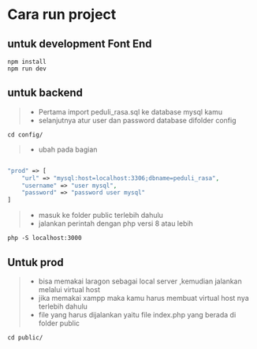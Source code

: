 # Cara run project 

## untuk development Font End 

```
npm install 
npm run dev 
```

## untuk backend 

> - Pertama import peduli_rasa.sql ke database mysql kamu
> - selanjutnya atur user dan password database difolder config

```
cd config/
```
> - ubah pada bagian 

```php

"prod" => [
    "url" => "mysql:host=localhost:3306;dbname=peduli_rasa",
    "username" => "user mysql", 
    "password" => "password user mysql"
]

```

> - masuk ke folder public terlebih dahulu 
> - jalankan perintah dengan php versi 8 atau lebih

```
php -S localhost:3000
```

## Untuk prod 
> - bisa memakai laragon sebagai local server ,kemudian jalankan melalui virtual host
> - jika memakai xampp maka kamu harus membuat virtual host nya terlebih dahulu
> - file yang harus dijalankan yaitu file index.php yang berada di folder public

```
cd public/
```
